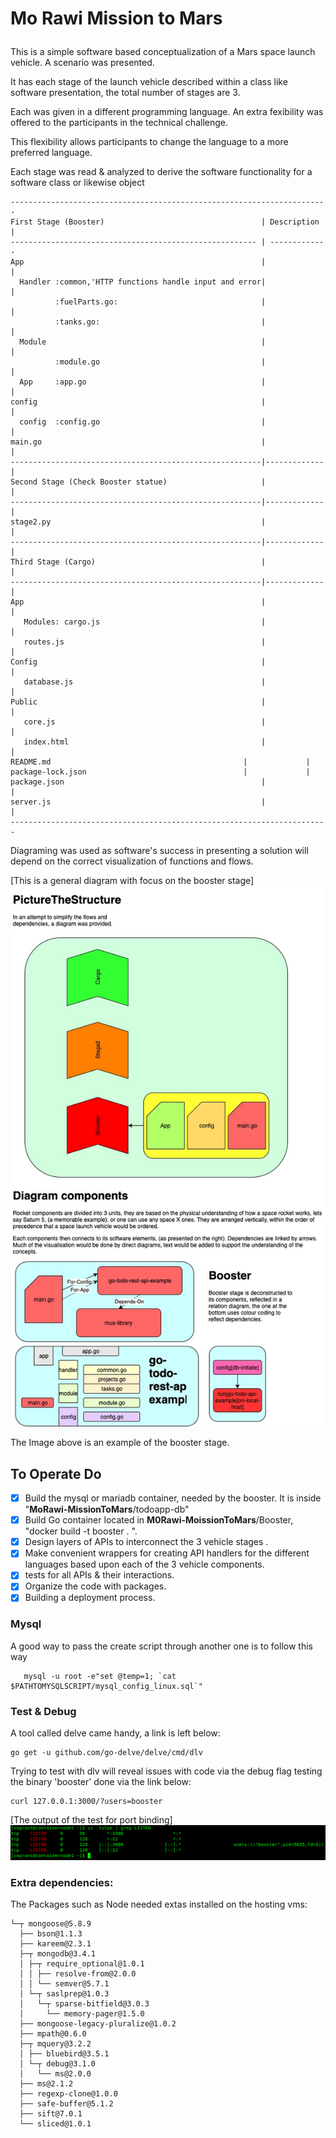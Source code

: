 # <p>Mo Rawi Mission to Mars</p>
<p>This is a simple software based conceptualization of a Mars space launch vehicle. A scenario was presented.</p>
<p>It has each stage of the launch vehicle described within a class like software presentation, the total number of stages are 3.</p> 
<p>Each was given in a different programming language. An extra fexibility was offered to the participants in the technical challenge.</p> 
<p>This flexibility allows participants to change the language to a more preferred language.</p>
 
<p>Each stage was read & analyzed to derive the software functionality for a software class or likewise object</p>

```
-----------------------------------------------------------------------
First Stage (Booster)                                   | Description |
------------------------------------------------------- | -------------
App                                                     |             |
  Handler :common,'HTTP functions handle input and error|             | 
          :fuelParts.go:                                |             |              
          :tanks.go:                                    |             |
  Module                                                |             |
          :module.go                                    |             |
  App     :app.go                                       |             |
config                                                  |             |
  config  :config.go                                    |             |
main.go                                                 |             |
--------------------------------------------------------|-------------|
Second Stage (Check Booster statue)                     |             |
--------------------------------------------------------|-------------|
stage2.py                                               |             |
--------------------------------------------------------|-------------|
Third Stage (Cargo)                                     |             |
--------------------------------------------------------|-------------|
App                                                     |             |
   Modules: cargo.js                                    |             |
   routes.js                                            |             |
Config                                                  |             |
   database.js                                          |             |                                          
Public                                                  |             |
   core.js                                              |             |
   index.html                                           |             |
README.md	                                        |             |
package-lock.json	                                |             |
package.json	                                        |             |
server.js                                               |             |
-----------------------------------------------------------------------

```
<p>Diagraming was used as software's success in presenting a solution will depend on the correct visualization of functions and flows.</p>
<p>[This is a general diagram with focus on the booster stage]<img src=Mars-Stages-Diagram-Booster.jpeg></p>
<p>The Image above is an example of the booster stage.</p> 


## To Operate Do
- [x] Build the mysql or mariadb container, needed by the booster. It is inside "__MoRawi-MissionToMars__/todoapp-db"
- [x] Build Go container located in __M0Rawi-MoissionToMars__/Booster, "docker build -t booster . ".
- [x] Design layers of APIs to interconnect the 3 vehicle stages .
- [x] Make convenient wrappers for creating API handlers for the different languages based upon each of the 3 vehicle components.
- [x] tests for all APIs & their interactions.
- [x] Organize the code with packages.
- [x] Building a deployment process.

### Mysql

A good way to pass the create script through another one is to follow this way
```
   mysql -u root -e"set @temp=1; `cat $PATHTOMYSQLSCRIPT/mysql_config_linux.sql`"

```

### Test & Debug
A tool called delve came handy, a link is left below:
```
go get -u github.com/go-delve/delve/cmd/dlv
```
Trying to test with dlv will reveal issues with code via the debug flag
testing the binary 'booster' done via the link below:
```
curl 127.0.0.1:3000/?users=booster
```

<p>[The output of the test for port binding]<img src=BoosterTest.png></p>


### Extra dependencies:
The Packages such as Node needed extas installed on the hosting vms:

```
└─┬ mongoose@5.8.9 
  ├── bson@1.1.3 
  ├── kareem@2.3.1 
  ├─┬ mongodb@3.4.1 
  │ ├─┬ require_optional@1.0.1 
  │ │ ├── resolve-from@2.0.0 
  │ │ └── semver@5.7.1 
  │ └─┬ saslprep@1.0.3 
  │   └─┬ sparse-bitfield@3.0.3 
  │     └── memory-pager@1.5.0 
  ├── mongoose-legacy-pluralize@1.0.2 
  ├── mpath@0.6.0 
  ├─┬ mquery@3.2.2 
  │ ├── bluebird@3.5.1 
  │ └─┬ debug@3.1.0 
  │   └── ms@2.0.0 
  ├── ms@2.1.2 
  ├── regexp-clone@1.0.0 
  ├── safe-buffer@5.1.2 
  ├── sift@7.0.1 
  └── sliced@1.0.1 


```
